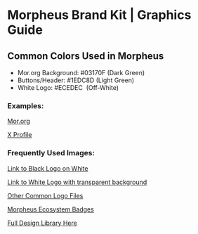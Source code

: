 # Morpheus Brand Kit | Graphics Guide

## Common Colors Used in Morpheus

- Mor.org Background: #03170F (Dark Green)
- Buttons/Header: #1EDC8D (Light Green)
- White Logo: #ECEDEC  (Off-White)

### Examples:

[Mor.org](https://www.mor.org)

[X Profile](https://twitter.com/MorpheusAIs) 

### Frequently Used Images:

[Link to Black Logo on White](https://github.com/MorpheusAIs/Morpheus/assets/1563345/f82a5648-8bd4-4ff3-815b-885cc1c6dc15 ) 

[Link to White Logo with transparent background](https://github.com/MorpheusAIs/Docs/Graphics/logos/Morpheus%20Logo%20-%20White.svg)

[Other Common Logo Files](https://github.com/MorpheusAIs/Docs/Graphics/logos/LogoFiles.md)

[Morpheus Ecosystem Badges](https://github.com/MorpheusAIs/Docs/Graphics/logos/MorpheusEcosystemLogo.md)

[Full Design Library Here](https://github.com/MorpheusAIs/Docs/Graphics/logos/Design%20Library.md)
